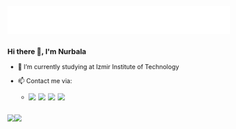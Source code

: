 <h1 align="center">
  <img src="https://raw.githubusercontent.com/hybtli/hybtli/main/headerName.svg" alt="Nurbala Heybatov" />
</h1>

### Hi there 👋, I'm Nurbala


- 🌱 I’m currently studying at Izmir Institute of Technology
- 📫 Contact me via:

     - [<img align="left" width="22px" src="https://raw.githubusercontent.com/gauravghongde/social-icons/master/SVG/White/LinkedIN_white.svg"/>](https://www.linkedin.com/in/nurbala-heybatov/)
 
       [<img align="left" width="22px" src="https://raw.githubusercontent.com/gauravghongde/social-icons/master/SVG/White/Gmail_white.svg"/>](mailto:nurbala788788@gmail.com)
       
       [<img align="left" width="22px" src="https://raw.githubusercontent.com/gauravghongde/social-icons/master/SVG/White/Facebook_white.svg"/>](https://www.facebook.com/nurbala.heybatov.778/)
       
       [<img align="left" width="22px" src="https://raw.githubusercontent.com/gauravghongde/social-icons/master/SVG/White/Discord_white.svg"/>](https://discordapp.com/users/706579771735146654)



<div align="center" style="display: flex; flex-direction: row;">
 <p align="center"><img class="img" align="center" src="https://github-readme-stats.vercel.app/api?username=hybtli&show_icons=true&theme=radical" /></p>
 <p align="center"><img class="img" align="center" src="https://github-readme-stats.vercel.app/api/top-langs/?username=hybtli&theme=radical&layout=compact" /></p>
</div>

